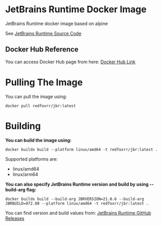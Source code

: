 # JetBrains Runtime Docker Image
JetBrains Runtime docker image based on alpine

See [JetBrains Runtime Source Code](https://github.com/JetBrains/JetBrainsRuntime)

## Docker Hub Reference
You can access Docker Hub page from here:
[Docker Hub Link](https://hub.docker.com/r/redfoxrr/jbr)

# Pulling The Image
You can pull the image using:

    docker pull redfoxrr/jbr:latest

# Building
**You can build the image using:**

    docker buildx build --platform linux/amd64 -t redfoxrr/jbr:latest .

Supported platforms are:
- linux/amd64
- linux/arm64

**You can also specify JetBrains Runtime version and build by using --build-arg flag:**

    docker buildx build --build-arg JBRVERSION=21.0.6 --build-arg JBRBUILD=872.80 --platform linux/amd64 -t redfoxrr/jbr:latest .

You can find version and build values from: [JetBrains Runtime GitHub Releases](https://github.com/JetBrains/JetBrainsRuntime/releases)

